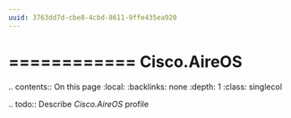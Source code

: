 ```yaml
---
uuid: 3763dd7d-cbe8-4cbd-8611-9ffe435ea920
---
```



============
Cisco.AireOS
============

.. contents:: On this page
    :local:
    :backlinks: none
    :depth: 1
    :class: singlecol

.. todo::
    Describe *Cisco.AireOS* profile

